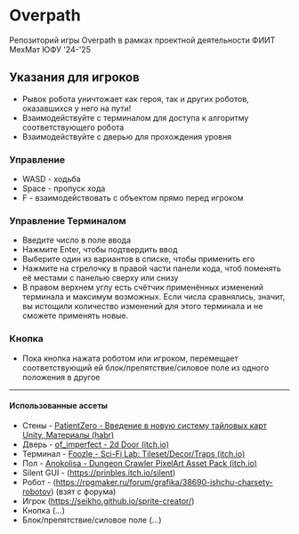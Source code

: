 # Overpath
Репозиторий игры Overpath в рамках проектной деятельности ФИИТ МехМат ЮФУ '24-'25

## Указания для игроков
- Рывок робота уничтожает как героя, так и других роботов, оказавшихся у него на пути!
- Взаимодействуйте с терминалом для доступа к алгоритму соответствующего робота
- Взаимодействуйте с дверью для прохождения уровня

### Управление
- WASD - ходьба
- Space - пропуск хода
- F - взаимодействовать с объектом прямо перед игроком

### Управление Терминалом
- Введите число в поле ввода
- Нажмите Enter, чтобы подтвердить ввод
- Выберите один из вариантов в списке, чтобы применить его
- Нажмите на стрелочку в правой части панели кода, чтоб поменять её местами с панелью сверху или снизу
- В правом верхнем углу есть счётчик применённых изменений терминала и максимум возможных. Если числа сравнялись, значит, вы истощили количество изменений для этого терминала и не сможете применять новые.

### Кнопка
- Пока кнопка нажата роботом или игроком, перемещает соответствующий ей блок/препятствие/силовое поле из одного положения в другое
---
#### Использованные ассеты
- Стены - [PatientZero - Введение в новую систему тайловых карт Unity, Материалы (habr)](https://habr.com/ru/articles/412765/)
- Дверь - [of_imperfect - 2d Door (itch.io)](https://of-imperfect.itch.io/2d-door)
- Терминал - [Foozle - Sci-Fi Lab: Tileset/Decor/Traps (itch.io)](https://foozlecc.itch.io/sci-fi-lab-tileset-decor-traps)
- Пол - [Anokolisa - Dungeon Crawler PixelArt Asset Pack (itch.io)](https://anokolisa.itch.io/dungeon-crawler-pixel-art-asset-pack)
- Silent GUI - (https://prinbles.itch.io/silent)
- Робот - (https://rpgmaker.ru/forum/grafika/38690-ishchu-charsety-robotov) (взят с форума)
- Игрок (https://seikho.github.io/sprite-creator/)
- Кнопка (...)
- Блок/препятствие/силовое поле (...)
